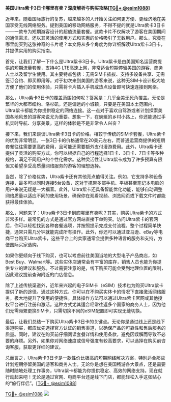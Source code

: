 **美国Ultra紫卡3日卡哪里有卖？深度解析与购买攻略[[TG💪+ @esim1088](https://t.me/s/esim1088)]**

近年来，随着国际旅行的复苏，越来越多的人开始关注如何更方便、更经济地在美国享受无线网络服务。提到美国的移动网络服务，不得不提的就是Ultra紫卡3日卡——一款专为短期游客设计的超值流量套餐。这款卡片不仅解决了游客在美国期间的通信需求，还以其灵活的使用方式和实惠的价格吸引了无数用户。那么，究竟在哪里能买到这张神奇的卡片呢？本文将从多个角度为你详细解读Ultra紫卡3日卡，并提供实用的购买指南。

首先，让我们了解一下什么是Ultra紫卡3日卡。Ultra紫卡是由美国知名运营商提供的短期流量套餐，支持4G LTE高速上网，非常适合短期停留美国的游客、商务人士以及留学生使用。其主要特点包括：无需SIM卡插拔、支持多设备共享、无需签订合约、即买即用等。对于初次来到美国的游客来说，这种无SIM卡设计极大地方便了他们的使用体验，只需将卡片插入手机或热点设备即可快速连接到网络。

那么，Ultra紫卡3日卡的覆盖范围如何呢？答案是：几乎全美无死角覆盖。无论是繁华的大都市纽约、洛杉矶，还是偏远的小城镇，只要是在美国本土范围内，Ultra紫卡都能为你提供稳定的网络连接。这一点对于喜欢自驾游或者计划探索美国各地风景的游客来说尤为重要。想象一下，在蜿蜒的乡村小路上，你还能通过手机实时导航、分享美景，这样的体验是不是非常令人兴奋？

接下来，我们来谈谈Ultra紫卡3日卡的价格。相较于传统的SIM卡套餐，Ultra紫卡的优势非常明显。一张3日卡的价格通常在20美元左右，而普通运营商提供的短期套餐往往需要更高的费用，且可能还需要额外支付漫游费用。此外，Ultra紫卡还提供了灵活的购买方式，你可以根据自己的行程选择1日卡、3日卡、7日卡等多种规格，满足不同用户的个性化需求。这种灵活性让Ultra紫卡成为了许多预算有限但又希望享受高质量网络服务的游客的理想选择。

当然，除了价格优势，Ultra紫卡还有其他亮点值得关注。例如，它支持多种设备连接，最多可以同时连接5台设备，这对于携带多部手机、平板甚至笔记本电脑的用户来说无疑是一大福音。此外，Ultra紫卡还具备智能优化功能，能够自动调整网络质量以适应不同的使用场景，确保你在观看视频、浏览网页或下载文件时都能获得最佳体验。

那么，问题来了：Ultra紫卡3日卡到底哪里有卖呢？其实，购买Ultra紫卡的方式非常多样。最常见的方式是通过官方网站直接下单购买。访问Ultra紫卡的官网后，你可以轻松找到各种套餐选项，并按照提示完成支付流程。整个过程简单快捷，通常只需几分钟就能完成所有操作。此外，你还可以通过亚马逊、eBay等电商平台购买Ultra紫卡，这些平台上的卖家通常会提供多种语言的服务和支持，方便国际买家选购。

如果你更倾向于线下购买，也可以考虑前往美国当地的大型电子产品商店，如Best Buy、Walmart等。这些实体店通常会有丰富的库存，销售人员也能为你提供专业的建议和服务。不过需要注意的是，线下购买可能会受到地理位置的限制，因此建议提前查询附近的门店信息。

除了上述传统渠道外，近年来兴起的电子SIM卡（eSIM）技术也为购买Ultra紫卡提供了新的途径。通过这种方式，你可以在不购买实体卡的情况下直接激活网络服务，极大地提升了使用的便捷性。具体操作方法可以通过Ultra紫卡官网或其他授权平台进行注册和激活。这种方式尤其适合经常往返多个国家的商务人士，因为他们无需频繁更换SIM卡，只需切换不同的eSIM配置即可实现无缝切换。

最后，让我们总结一下购买Ultra紫卡3日卡的关键点。无论你是通过线上还是线下渠道购买，都应优先选择官方认证的销售渠道，以确保产品的可靠性和售后服务的质量。同时，建议在购买前仔细阅读套餐详情和使用条款，避免因误解而导致不必要的麻烦。另外，如果你对网络速度或信号强度有较高要求，可以选择在购买前咨询客服，获取更详细的建议。

总而言之，Ultra紫卡3日卡是一款性价比极高的短期网络解决方案，特别适合那些计划短期停留美国的游客和商务人士。无论你是想在美国畅游各大景点，还是需要随时随地处理工作事务，Ultra紫卡都能为你提供稳定、高效的网络支持。现在就行动起来吧！无论是通过官网、电商平台还是线下门店，都能轻松入手这张贴心的“旅行伴侣”。[[TG💪+ @esim1088](https://t.me/s/esim1088)]

[TG💪+ @esim1088](https://t.me/s/esim1088) ![](https://i.postimg.cc/4NQfJmqS/Snipaste-2025-05-13-00-14-12.png)